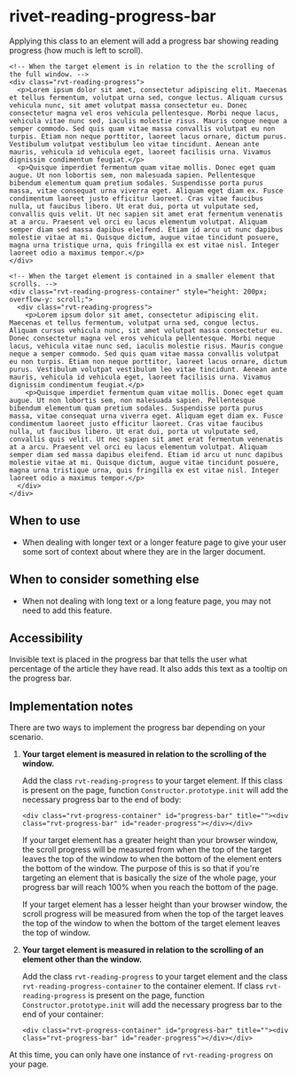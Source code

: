 # rivet-reading-progress-bar

Applying this class to an element will add a progress bar showing reading progress (how much is left to scroll).

```
<!-- When the target element is in relation to the the scrolling of the full window. -->
<div class="rvt-reading-progress">
  <p>Lorem ipsum dolor sit amet, consectetur adipiscing elit. Maecenas et tellus fermentum, volutpat urna sed, congue lectus. Aliquam cursus vehicula nunc, sit amet volutpat massa consectetur eu. Donec consectetur magna vel eros vehicula pellentesque. Morbi neque lacus, vehicula vitae nunc sed, iaculis molestie risus. Mauris congue neque a semper commodo. Sed quis quam vitae massa convallis volutpat eu non turpis. Etiam non neque porttitor, laoreet lacus ornare, dictum purus. Vestibulum volutpat vestibulum leo vitae tincidunt. Aenean ante mauris, vehicula id vehicula eget, laoreet facilisis urna. Vivamus dignissim condimentum feugiat.</p>
  <p>Quisque imperdiet fermentum quam vitae mollis. Donec eget quam augue. Ut non lobortis sem, non malesuada sapien. Pellentesque bibendum elementum quam pretium sodales. Suspendisse porta purus massa, vitae consequat urna viverra eget. Aliquam eget diam ex. Fusce condimentum laoreet justo efficitur laoreet. Cras vitae faucibus nulla, ut faucibus libero. Ut erat dui, porta ut vulputate sed, convallis quis velit. Ut nec sapien sit amet erat fermentum venenatis at a arcu. Praesent vel orci eu lacus elementum volutpat. Aliquam semper diam sed massa dapibus eleifend. Etiam id arcu ut nunc dapibus molestie vitae at mi. Quisque dictum, augue vitae tincidunt posuere, magna urna tristique urna, quis fringilla ex est vitae nisl. Integer laoreet odio a maximus tempor.</p>
</div>

<!-- When the target element is contained in a smaller element that scrolls. -->
<div class="rvt-reading-progress-container" style="height: 200px; overflow-y: scroll;">
  <div class="rvt-reading-progress">
    <p>Lorem ipsum dolor sit amet, consectetur adipiscing elit. Maecenas et tellus fermentum, volutpat urna sed, congue lectus. Aliquam cursus vehicula nunc, sit amet volutpat massa consectetur eu. Donec consectetur magna vel eros vehicula pellentesque. Morbi neque lacus, vehicula vitae nunc sed, iaculis molestie risus. Mauris congue neque a semper commodo. Sed quis quam vitae massa convallis volutpat eu non turpis. Etiam non neque porttitor, laoreet lacus ornare, dictum purus. Vestibulum volutpat vestibulum leo vitae tincidunt. Aenean ante mauris, vehicula id vehicula eget, laoreet facilisis urna. Vivamus dignissim condimentum feugiat.</p>
    <p>Quisque imperdiet fermentum quam vitae mollis. Donec eget quam augue. Ut non lobortis sem, non malesuada sapien. Pellentesque bibendum elementum quam pretium sodales. Suspendisse porta purus massa, vitae consequat urna viverra eget. Aliquam eget diam ex. Fusce condimentum laoreet justo efficitur laoreet. Cras vitae faucibus nulla, ut faucibus libero. Ut erat dui, porta ut vulputate sed, convallis quis velit. Ut nec sapien sit amet erat fermentum venenatis at a arcu. Praesent vel orci eu lacus elementum volutpat. Aliquam semper diam sed massa dapibus eleifend. Etiam id arcu ut nunc dapibus molestie vitae at mi. Quisque dictum, augue vitae tincidunt posuere, magna urna tristique urna, quis fringilla ex est vitae nisl. Integer laoreet odio a maximus tempor.</p>
  </div>
</div>
```

## When to use

* When dealing with longer text or a longer feature page to give your user some sort of context about where they are in the larger document.

## When to consider something else

* When not dealing with long text or a long feature page, you may not need to add this feature.

## Accessibility

Invisible text is placed in the progress bar that tells the user what percentage of the article they have read. It also adds this text as a tooltip on the progress bar.

## Implementation notes

There are two ways to implement the progress bar depending on your scenario.
1. **Your target element is measured in relation to the scrolling of the window.**

   Add the class `rvt-reading-progress` to your target element. If this class is present on the page, function `Constructor.prototype.init` will add the necessary progress bar to the end of body:

   ```<div class="rvt-progress-container" id="progress-bar" title=""><div class="rvt-progress-bar" id="reader-progress"></div></div>```

   If your target element has a greater height than your browser window, the scroll progress will be measured from when the top of the target leaves the top of the window to when the bottom of the element enters the bottom of the window. The purpose of this is so that if you're targeting an element that is basically the size of the whole page, your progress bar will reach 100% when you reach the bottom of the page.

   If your target element has a lesser height than your browser window, the scroll progress will be measured from when the top of the target leaves the top of the window to when the bottom of the target element leaves the top of window.

2. **Your target element is measured in relation to the scrolling of an element other than the window.**

   Add the class `rvt-reading-progress` to your target element and the class `rvt-reading-progress-container` to the container element. If class `rvt-reading-progress` is present on the page, function `Constructor.prototype.init` will add the necessary progress bar to the end of your container:

   ```<div class="rvt-progress-container" id="progress-bar" title=""><div class="rvt-progress-bar" id="reader-progress"></div></div>```

At this time, you can only have one instance of `rvt-reading-progress` on your page.